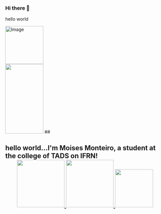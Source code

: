 ### Hi there 👋
hello world

<img src="https://octodex.github.com/images/Fintechtocat.png" alt="Image" height="120" width="120">

<br>
<img src="https://i.pinimg.com/originals/b1/6c/ab/b16cab79f718da02916e4ce17fb16961.gif" height="220" width="120"/>
## 
<h2>hello world...I'm Moises Monteiro, a student at the college of TADS on IFRN!</>
  
<div align="center">
  <a href="https://github.com/MoisesMonter">
   <img height="150em" src="https://github-readme-streak-stats.herokuapp.com?user=MoisesMonter&theme=midnight-purple&date_format=M%20j%5B%2C%20Y%5D&border=DDDDDD&sideNums=3F0BDD&fire=28078D" />
  <img height="150em" src="https://github-readme-stats.vercel.app/api?username=Moises&show_icons=true&theme=midnight-purple&count_private=true&include_all_commits=true"/>
  <img height="120em" src="https://github-readme-stats.vercel.app/api/top-langs/?username=Moises&layout=compact&langs_count=6&theme=midnight-purple&hide=yacc,html,css&include_all_commits=true&count_private=true"/>
</div>

  
  
<br><br><br><br>
